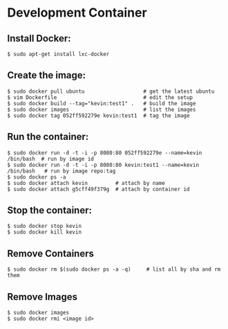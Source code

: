 Development Container
=====================

Install Docker:
---------------
```
$ sudo apt-get install lxc-docker
```

Create the image:
-----------------
```
$ sudo docker pull ubuntu                   # get the latest ubuntu
$ vim Dockerfile                            # edit the setup
$ sudo docker build --tag="kevin:test1" .   # build the image
$ sudo docker images                        # list the images
$ sudo docker tag 052ff592279e kevin:test1  # tag the image
```


Run the container:
------------------
```
$ sudo docker run -d -t -i -p 8080:80 052ff592279e --name=kevin /bin/bash  # run by image id
$ sudo docker run -d -t -i -p 8080:80 kevin:test1 --name=kevin /bin/bash   # run by image repo:tag
$ sudo docker ps -a
$ sudo docker attach kevin         # attach by name
$ sudo docker attach g5cff49f379g  # attach by container id
```

Stop the container:
-------------------
```
$ sudo docker stop kevin
$ sudo docker kill kevin
```

Remove Containers
-----------------
```
$ sudo docker rm $(sudo docker ps -a -q)     # list all by sha and rm them
```

Remove Images
-----------------
```
$ sudo docker images
$ sudo docker rmi <image id>
```
